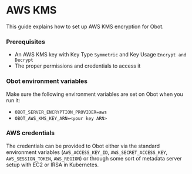 # AWS KMS

This guide explains how to set up AWS KMS encryption for Obot.

### Prerequisites

- An AWS KMS key with Key Type `Symmetric` and Key Usage `Encrypt and Decrypt`
- The proper permissions and credentials to access it

### Obot environment variables

Make sure the following environment variables are set on Obot when you run it:

- `OBOT_SERVER_ENCRYPTION_PROVIDER=aws`
- `OBOT_AWS_KMS_KEY_ARN=<your key ARN>`

### AWS credentials

The credentials can be provided to Obot either via the standard environment variables (`AWS_ACCESS_KEY_ID`, `AWS_SECRET_ACCESS_KEY`, `AWS_SESSION_TOKEN`, `AWS_REGION`) or through some sort of metadata server setup with EC2 or IRSA in Kubernetes.
